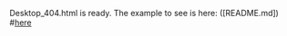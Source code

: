Desktop_404.html is ready.
The example to see is here:
([README.md])
#[here](https://alfamegapolis/index.html)
